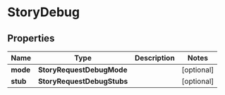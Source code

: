 

# StoryDebug


## Properties

| Name | Type | Description | Notes |
|------------ | ------------- | ------------- | -------------|
|**mode** | **StoryRequestDebugMode** |  |  [optional] |
|**stub** | **StoryRequestDebugStubs** |  |  [optional] |



